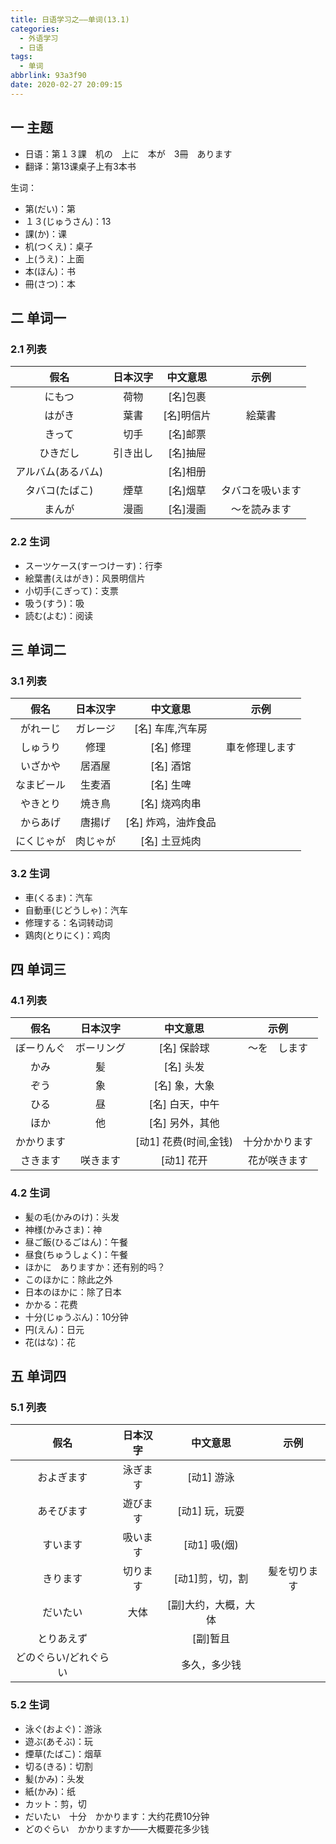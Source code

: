 ```yaml
---
title: 日语学习之——单词(13.1)
categories:
  - 外语学习
  - 日语
tags:
  - 单词
abbrlink: 93a3f90
date: 2020-02-27 20:09:15
---
```

## 一 主题
* 日语：第１３課　机の　上に　本が　3冊　あります
* 翻译：第13课桌子上有3本书

生词：  

* 第(だい)：第
* １３(じゅうさん)：13
* 課(か)：课
* 机(つくえ)：桌子
* 上(うえ)：上面
* 本(ほん)：书
* 冊(さつ)：本

<!--more-->

## 二 单词一

### 2.1 列表

|        假名        | 日本汉字 |  中文意思  |       示例       |
| :----------------: | :------: | :--------: | :--------------: |
|       にもつ       |   荷物   |  [名]包裹  |                  |
|       はがき       |   葉書   | [名]明信片 |      絵葉書      |
|       きって       |   切手   |  [名]邮票  |                  |
|      ひきだし      | 引き出し |  [名]抽屉  |                  |
| アルバム(あるバム) |          |  [名]相册  |                  |
|   タバコ(たばこ)   |   煙草   |  [名]烟草  | タバコを吸います |
|       まんが       |   漫画   |  [名]漫画  |   ～を読みます   |

### 2.2 生词

* スーツケース(すーつけーす)：行李
* 絵葉書(えはがき)：风景明信片
* 小切手(こぎって)：支票
* 吸う(すう)：吸
* 読む(よむ)：阅读

## 三 单词二
### 3.1 列表

|    假名    | 日本汉字 |      中文意思       |      示例      |
| :--------: | :------: | :-----------------: | :------------: |
|  がれーじ  | ガレージ |  [名] 车库,汽车房   |                |
|  しゅうり  |   修理   |      [名] 修理      | 車を修理します |
|  いざかや  |  居酒屋  |      [名] 酒馆      |                |
| なまビール |  生麦酒  |      [名] 生啤      |                |
|  やきとり  |  焼き鳥  |    [名] 烧鸡肉串    |                |
|  からあげ  |  唐揚げ  | [名] 炸鸡，油炸食品 |                |
| にくじゃが | 肉じゃが |    [名] 土豆炖肉    |                |

### 3.2 生词

* 車(くるま)：汽车
* 自動車(じどうしゃ)：汽车
* 修理する：名词转动词
* 鶏肉(とりにく)：鸡肉

## 四 单词三

### 4.1 列表

|    假名    |  日本汉字  |       中文意思        |      示例      |
| :--------: | :--------: | :-------------------: | :------------: |
| ぼーりんぐ | ボーリング |      [名] 保龄球      |  ～を　します  |
|    かみ    |     髪     |       [名] 头发       |                |
|    ぞう    |     象     |     [名] 象，大象     |                |
|    ひる    |     昼     |    [名] 白天，中午    |                |
|    ほか    |     他     |    [名] 另外，其他    |                |
| かかります |            | [动1] 花费(时间,金钱) | 十分かかります |
|  さきます  |  咲きます  |      [动1] 花开       |  花が咲きます  |

### 4.2 生词

* 髪の毛(かみのけ)：头发
* 神様(かみさま)：神
* 昼ご飯(ひるごはん)：午餐
* 昼食(ちゅうしょく)：午餐
* ほかに　ありますか：还有别的吗？
* このほかに：除此之外
* 日本のほかに：除了日本
* かかる：花费
* 十分(じゅうぶん)：10分钟
* 円(えん)：日元
* 花(はな)：花

## 五 单词四

### 5.1 列表

|         假名          | 日本汉字 |       中文意思       |     示例     |
| :-------------------: | :------: | :------------------: | :----------: |
|      およぎます       | 泳ぎます |      [动1] 游泳      |              |
|      あそびます       | 遊びます |    [动1] 玩，玩耍    |              |
|       すいます        | 吸います |     [动1] 吸(烟)     |              |
|       きります        | 切ります |   [动1]剪，切，割    | 髪を切ります |
|       だいたい        |   大体   | [副]大约，大概，大体 |              |
|      とりあえず       |          |       [副]暂且       |              |
| どのぐらい/どれぐらい |          |     多久，多少钱     |              |

### 5.2 生词

* 泳ぐ(およぐ)：游泳
* 遊ぶ(あそぶ)：玩
* 煙草(たばこ)：烟草
* 切る(きる)：切割
* 髪(かみ)：头发
* 紙(かみ)：纸
* カット：剪，切
* だいたい　十分　かかります：大约花费10分钟
* どのぐらい　かかりますか——大概要花多少钱

